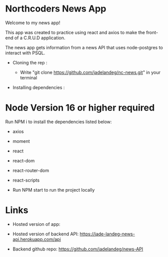 # Northcoders News App

Welcome to my news app!

This app was created to practice using react and axios to make the front-end of a C.R.U.D application.

The news app gets information from a news API that uses node-postgres to interact with PSQL.

- Cloning the rep :

  - Write "git clone https://github.com/jadelandeg/nc-news.git" in your terminal

- Installing dependencies :

# Node Version 16 or higher required

Run NPM i to install the dependencies listed below:

- axios
- moment
- react
- react-dom
- react-router-dom
- react-scripts

- Run NPM start to run the project locally

# Links

- Hosted version of app:

- Hosted version of backend API: https://jade-landeg-news-api.herokuapp.com/api

- Backend github repo: https://github.com/jadelandeg/news-API
